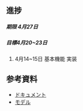 ## 進捗
##### 期限 4月27日
##### 目標4月20~23日
1. 4月14~15日 基本機能 実装
## 参考資料
- [ドキュメント](https://docs.djangoproject.com/ja/4.0/)
- [モデル](https://qiita.com/okoppe8/items/a1149b2be54441951de1)

